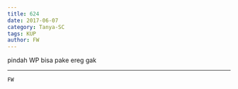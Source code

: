 ```yaml
---
title: 624
date: 2017-06-07
category: Tanya-SC
tags: KUP
author: FW
---
```


pindah WP bisa pake ereg gak

---



`FW`
